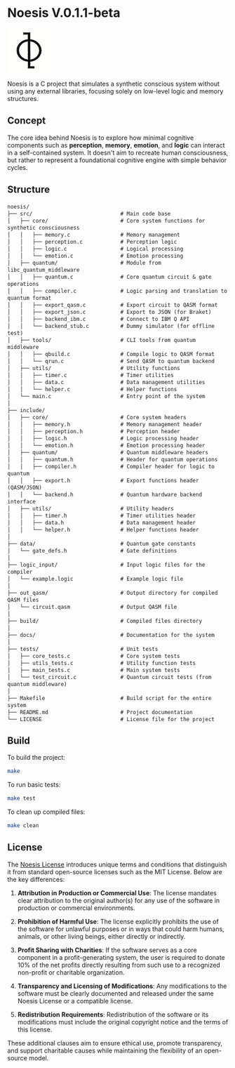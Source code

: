 # Noesis V.0.1.1-beta

![logo](./noesis-logo.jpg)

Noesis is a C project that simulates a synthetic conscious system without using any external libraries, focusing solely on low-level logic and memory structures.

## Concept

The core idea behind Noesis is to explore how minimal cognitive components such as **perception**, **memory**, **emotion**, and **logic** can interact in a self-contained system. It doesn't aim to recreate human consciousness, but rather to represent a foundational cognitive engine with simple behavior cycles.

## Structure

```
noesis/
├── src/                            # Main code base
│   ├── core/                       # Core system functions for synthetic consciousness
│   │   ├── memory.c                # Memory management
│   │   ├── perception.c            # Perception logic
│   │   ├── logic.c                 # Logical processing
│   │   └── emotion.c               # Emotion processing
│   ├── quantum/                    # Module from libc_quantum_middleware
│   │   ├── quantum.c               # Core quantum circuit & gate operations
│   │   ├── compiler.c              # Logic parsing and translation to quantum format
│   │   ├── export_qasm.c           # Export circuit to QASM format
│   │   ├── export_json.c           # Export to JSON (for Braket)
│   │   ├── backend_ibm.c           # Connect to IBM Q API
│   │   └── backend_stub.c          # Dummy simulator (for offline test)
│   ├── tools/                      # CLI tools from quantum middleware
│   │   ├── qbuild.c                # Compile logic to QASM format
│   │   └── qrun.c                  # Send QASM to quantum backend
│   ├── utils/                      # Utility functions
│   │   ├── timer.c                 # Timer utilities
│   │   ├── data.c                  # Data management utilities
│   │   └── helper.c                # Helper functions
│   └── main.c                      # Entry point of the system
│
├── include/
│   ├── core/                       # Core system headers
│   │   ├── memory.h                # Memory management header
│   │   ├── perception.h            # Perception header
│   │   ├── logic.h                 # Logic processing header
│   │   └── emotion.h               # Emotion processing header
│   ├── quantum/                    # Quantum middleware headers
│   │   ├── quantum.h               # Header for quantum operations
│   │   ├── compiler.h              # Compiler header for logic to quantum
│   │   ├── export.h                # Export functions header (QASM/JSON)
│   │   └── backend.h               # Quantum hardware backend interface
│   ├── utils/                      # Utility headers
│   │   ├── timer.h                 # Timer utilities header
│   │   ├── data.h                  # Data management header
│   │   └── helper.h                # Helper functions header
│
├── data/                           # Quantum gate constants
│   └── gate_defs.h                 # Gate definitions
│
├── logic_input/                    # Input logic files for the compiler
│   └── example.logic               # Example logic file
│
├── out_qasm/                       # Output directory for compiled QASM files
│   └── circuit.qasm                # Output QASM file
│
├── build/                          # Compiled files directory
│
├── docs/                           # Documentation for the system
│
├── tests/                          # Unit tests
│   ├── core_tests.c                # Core system tests
│   ├── utils_tests.c               # Utility function tests
│   ├── main_tests.c                # Main system tests
│   └── test_circuit.c              # Quantum circuit tests (from quantum middleware)
│
├── Makefile                        # Build script for the entire system
├── README.md                       # Project documentation
└── LICENSE                         # License file for the project
```

## Build

To build the project:

```bash
make
```

To run basic tests:

```bash
make test
```

To clean up compiled files:

```bash
make clean
```

## License

The [Noesis License](LICENSE) introduces unique terms and conditions that distinguish it from standard open-source licenses such as the MIT License. Below are the key differences:

1. **Attribution in Production or Commercial Use**: The license mandates clear attribution to the original author(s) for any use of the software in production or commercial environments.

2. **Prohibition of Harmful Use**: The license explicitly prohibits the use of the software for unlawful purposes or in ways that could harm humans, animals, or other living beings, either directly or indirectly.

3. **Profit Sharing with Charities**: If the software serves as a core component in a profit-generating system, the user is required to donate 10% of the net profits directly resulting from such use to a recognized non-profit or charitable organization.

4. **Transparency and Licensing of Modifications**: Any modifications to the software must be clearly documented and released under the same Noesis License or a compatible license.

5. **Redistribution Requirements**: Redistribution of the software or its modifications must include the original copyright notice and the terms of this license.

These additional clauses aim to ensure ethical use, promote transparency, and support charitable causes while maintaining the flexibility of an open-source model.
